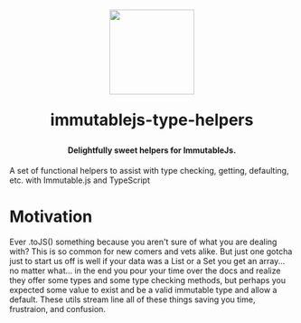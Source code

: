 <h1 align="center">
  <img src="https://i.imgur.com/tuepUj3.jpg" height="150" width="150"/>
  <p align="center">immutablejs-type-helpers</p>
  <p align="center" style="font-size: 0.5em"> Delightfully sweet helpers for ImmutableJs.</p>
</h1>

A set of functional helpers to assist with type checking, getting, defaulting, etc. with Immutable.js and TypeScript

# Motivation

Ever .toJS() something because you aren't sure of what you are dealing with? This is so common for new comers and vets alike. But just one gotcha just to start us off is well if your data was a List or a Set you get an array... no matter what... in the end you pour your time over the docs and realize they offer some types and some type checking methods, but perhaps you expected some value to exist and be a valid immutable type and allow a default. These utils stream line all of these things saving you time, frustraion, and confusion.
